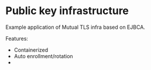 # Public key infrastructure

Example application of Mutual TLS infra based on EJBCA.

Features:
- Containerized
- Auto enrollment/rotation
- 